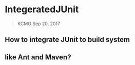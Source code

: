 # IntegeratedJUnit
> KCMO Sep 20, 2017

## How to integrate JUnit to build system 
## like Ant and Maven?
